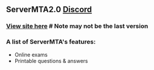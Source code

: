 ## ServerMTA2.0    [Discord](https://discord.gg/JrkEpxmAXs)
### [View site here](https://salmon-sky-0ccc40310.azurestaticapps.net/)  # Note may not be the last version

### A list of ServerMTA's features:
* Online exams
* Printable questions & answers

[comment]: <> (## Screenshots)
